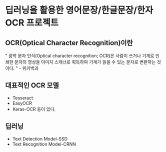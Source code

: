 # 딥러닝을 활용한 영어문장/한글문장/한자 OCR 프로젝트

## OCR(Optical Character Recognition)이란
" 광학 문자 인식(Optical character recognition; OCR)은 사람이 쓰거나 기계로 인쇄한 문자의 영상을 이미지 스캐너로 획득하여 기계가 읽을 수 있는 문자로 변환하는 것이다. " - 위키백과


## 대표적인 OCR 모델
- Tesseract
- EasyOCR
- Keras-OCR
등이 있다.

## 딥러닝
- Text Detection Model-SSD
- Text Recognition Model-CRNN
